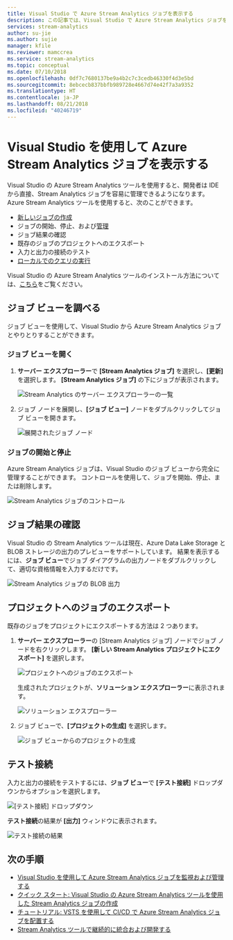 ```yaml
---
title: Visual Studio で Azure Stream Analytics ジョブを表示する
description: この記事では、Visual Studio で Azure Stream Analytics ジョブを表示する方法について説明します。
services: stream-analytics
author: su-jie
ms.author: sujie
manager: kfile
ms.reviewer: mamccrea
ms.service: stream-analytics
ms.topic: conceptual
ms.date: 07/10/2018
ms.openlocfilehash: 0df7c7680137be9a4b2c7c3cedb46330f4d3e5bd
ms.sourcegitcommit: 8ebcecb837bbfb989728e4667d74e42f7a3a9352
ms.translationtype: HT
ms.contentlocale: ja-JP
ms.lasthandoff: 08/21/2018
ms.locfileid: "40246719"
---
```

# <a name="use-visual-studio-to-view-azure-stream-analytics-jobs"></a>Visual Studio を使用して Azure Stream Analytics ジョブを表示する

Visual Studio の Azure Stream Analytics ツールを使用すると、開発者は IDE から直接、Stream Analytics ジョブを容易に管理できるようになります。 Azure Stream Analytics ツールを使用すると、次のことができます。
- [新しいジョブの作成](stream-analytics-quick-create-vs.md)
- ジョブの開始、停止、および[管理](stream-analytics-monitor-jobs-use-vs.md)
- ジョブ結果の確認
- 既存のジョブのプロジェクトへのエクスポート
- 入力と出力の接続のテスト
- [ローカルでのクエリの実行](stream-analytics-vs-tools-local-run.md)

Visual Studio の Azure Stream Analytics ツールのインストール方法については、[こちら](stream-analytics-tools-for-visual-studio-install.md)をご覧ください。

## <a name="explore-the-job-view"></a>ジョブ ビューを調べる

ジョブ ビューを使用して、Visual Studio から Azure Stream Analytics ジョブとやりとりすることができます。

### <a name="open-the-job-view"></a>ジョブ ビューを開く

1. **サーバー エクスプローラー**で **[Stream Analytics ジョブ]** を選択し、**[更新]** を選択します。 **[Stream Analytics ジョブ]** の下にジョブが表示されます。

    ![Stream Analytics のサーバー エクスプローラーの一覧](./media/stream-analytics-vs-tools/stream-analytics-tools-for-vs-list-jobs-01.png)



2. ジョブ ノードを展開し、**[ジョブ ビュー]** ノードをダブルクリックしてジョブ ビューを開きます。
    
   ![展開されたジョブ ノード](./media/stream-analytics-vs-tools/stream-analytics-tools-for-vs-job-view-01.png)

### <a name="start-and-stop-jobs"></a>ジョブの開始と停止

Azure Stream Analytics ジョブは、Visual Studio のジョブ ビューから完全に管理することができます。 コントロールを使用して、ジョブを開始、停止、または削除します。
    
   ![Stream Analytics ジョブのコントロール](./media/stream-analytics-vs-tools/azure-stream-analytics-job-view-controls.png)


## <a name="check-job-results"></a>ジョブ結果の確認

Visual Studio の Stream Analytics ツールは現在、Azure Data Lake Storage と BLOB ストレージの出力のプレビューをサポートしています。 結果を表示するには、**ジョブ ビュー**でジョブ ダイアグラムの出力ノードをダブルクリックして、適切な資格情報を入力するだけです。

   ![Stream Analytics ジョブの BLOB 出力](./media/stream-analytics-vs-tools/stream-analytics-blob-preview.png)


## <a name="export-jobs-to-a-project"></a>プロジェクトへのジョブのエクスポート

既存のジョブをプロジェクトにエクスポートする方法は 2 つあります。

1. **サーバー エクスプローラー**の [Stream Analytics ジョブ] ノードでジョブ ノードを右クリックします。 **[新しい Stream Analytics プロジェクトにエクスポート]** を選択します。
    
   ![プロジェクトへのジョブのエクスポート](./media/stream-analytics-vs-tools/stream-analytics-tools-for-vs-export-job-01.png)
    
    生成されたプロジェクトが、**ソリューション エクスプローラー**に表示されます。
    
   ![ソリューション エクスプローラー](./media/stream-analytics-vs-tools/stream-analytics-tools-for-vs-export-job-02.png)

2. ジョブ ビューで、**[プロジェクトの生成]** を選択します。
    
   ![ジョブ ビューからのプロジェクトの生成](./media/stream-analytics-vs-tools/stream-analytics-tools-for-vs-export-job-03.png)

## <a name="test-connections"></a>テスト接続

入力と出力の接続をテストするには、**ジョブ ビュー**で **[テスト接続]** ドロップダウンからオプションを選択します。

   ![[テスト接続] ドロップダウン](./media/stream-analytics-vs-tools/stream-analytics-test-connection-dropdown.png)

**テスト接続**の結果が **[出力]** ウィンドウに表示されます。

   ![テスト接続の結果](./media/stream-analytics-vs-tools/stream-analytics-test-connection-results.png)

## <a name="next-steps"></a>次の手順

* [Visual Studio を使用して Azure Stream Analytics ジョブを監視および管理する](stream-analytics-monitor-jobs-use-vs.md)
* [クイック スタート: Visual Studio の Azure Stream Analytics ツールを使用した Stream Analytics ジョブの作成](stream-analytics-quick-create-vs.md)
* [チュートリアル: VSTS を使用して CI/CD で Azure Stream Analytics ジョブを配置する](stream-analytics-tools-visual-studio-cicd-vsts.md)
* [Stream Analytics ツールで継続的に統合および開発する](stream-analytics-tools-for-visual-studio-cicd.md)